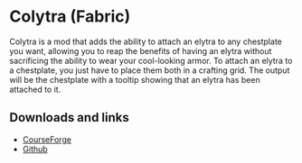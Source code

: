 # Colytra (Fabric)
Colytra is a mod that adds the ability to attach an elytra to any chestplate you want, allowing you to reap the benefits of having an elytra without sacrificing the ability to wear your cool-looking armor.
To attach an elytra to a chestplate, you just have to place them both in a crafting grid. The output will be the chestplate with a tooltip showing that an elytra has been attached to it.

## Downloads and links
- [CourseForge](https://www.curseforge.com/minecraft/mc-mods/colytra-fabric)
- [Github](https://github.com/TheIllusiveC4/Colytra)